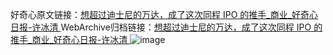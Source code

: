 好奇心原文链接：[想超过迪士尼的万达，成了这次同程 IPO 的推手_商业_好奇心日报-许冰清 ](https://www.qdaily.com/articles/11307.html)
WebArchive归档链接：[想超过迪士尼的万达，成了这次同程 IPO 的推手_商业_好奇心日报-许冰清 ](http://web.archive.org/web/20160730111746/http://www.qdaily.com/articles/11307.html)
![image](http://ww3.sinaimg.cn/large/007d5XDply1g3wfd68uolj30u02sy7wh)